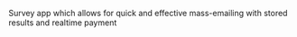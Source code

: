 Survey app which allows for quick and effective mass-emailing with stored results and realtime payment
